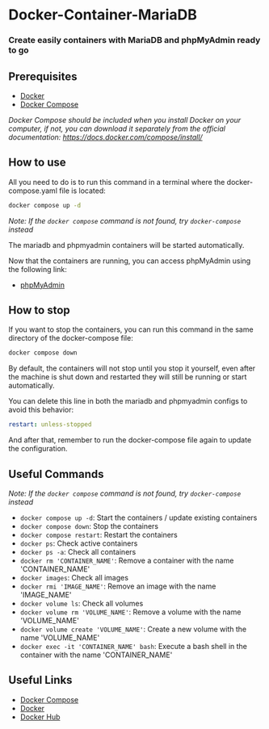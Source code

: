 # Docker-Container-MariaDB

### Create easily containers with MariaDB and phpMyAdmin ready to go

## Prerequisites

- [Docker](https://www.docker.com/)
- [Docker Compose](https://docs.docker.com/compose/)

_Docker Compose should be included when you install Docker on your computer, if not, you can download it separately from the official documentation: https://docs.docker.com/compose/install/_

## How to use

All you need to do is to run this command in a terminal where the docker-compose.yaml file is located:

```bash
docker compose up -d
```
_Note: If the `docker compose` command is not found, try `docker-compose` instead_


The mariadb and phpmyadmin containers will be started automatically.

Now that the containers are running, you can access phpMyAdmin using the following link:

- [phpMyAdmin](http://localhost:8080)

## How to stop

If you want to stop the containers, you can run this command in the same directory of the docker-compose file:

```bash
docker compose down
```

By default, the containers will not stop until you stop it yourself, even after the machine is shut down and restarted they will still be running or start automatically.

You can delete this line in both the mariadb and phpmyadmin configs to avoid this behavior:

```yaml
restart: unless-stopped
```

And after that, remember to run the docker-compose file again to update the configuration.

## Useful Commands

_Note: If the `docker compose` command is not found, try `docker-compose` instead_

- `docker compose up -d`: Start the containers / update existing containers
- `docker compose down`: Stop the containers
- `docker compose restart`: Restart the containers
- `docker ps`: Check active containers
- `docker ps -a`: Check all containers
- `docker rm 'CONTAINER_NAME'`: Remove a container with the name 'CONTAINER_NAME'
- `docker images`: Check all images
- `docker rmi 'IMAGE_NAME'`: Remove an image with the name 'IMAGE_NAME'
- `docker volume ls`: Check all volumes
- `docker volume rm 'VOLUME_NAME'`: Remove a volume with the name 'VOLUME_NAME'
- `docker volume create 'VOLUME_NAME'`: Create a new volume with the name 'VOLUME_NAME'
- `docker exec -it 'CONTAINER_NAME' bash`: Execute a bash shell in the container with the name 'CONTAINER_NAME'

## Useful Links

- [Docker Compose](https://docs.docker.com/compose/)
- [Docker](https://www.docker.com/)
- [Docker Hub](https://hub.docker.com/)

